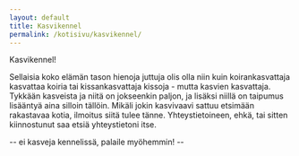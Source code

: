 ```yaml
---
layout: default
title: Kasvikennel
permalink: /kotisivu/kasvikennel/
---
```


Kasvikennel!

Sellaisia koko elämän tason hienoja juttuja olis olla niin kuin koirankasvattaja kasvattaa koiria tai kissankasvattaja kissoja - mutta kasvien kasvattaja. Tykkään kasveista ja niitä on jokseenkin paljon, ja lisäksi niillä on taipumus lisääntyä aina silloin tällöin. Mikäli jokin kasvivaavi sattuu etsimään rakastavaa kotia, ilmoitus siitä tulee tänne. Yhteystietoineen, ehkä, tai sitten kiinnostunut saa etsiä yhteystietoni itse.

-- ei kasveja kennelissä, palaile myöhemmin! --
